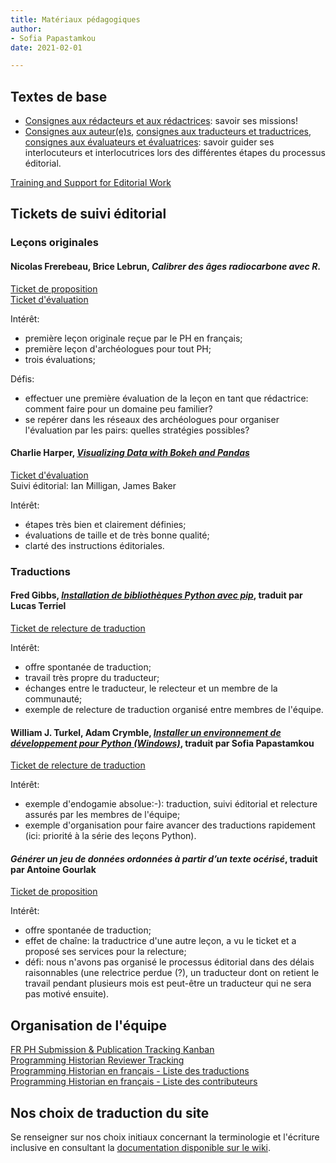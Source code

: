 ```yaml
---
title: Matériaux pédagogiques 
author: 
- Sofia Papastamkou
date: 2021-02-01

---
```



## Textes de base  

- [Consignes aux rédacteurs et aux rédactrices](https://programminghistorian.org/fr/consignes-redacteurs): savoir ses missions!
- [Consignes aux auteur(e)s](https://programminghistorian.org/fr/consignes-auteurs), [consignes aux traducteurs et traductrices](https://programminghistorian.org/fr/consignes-traducteurs), [consignes aux évaluateurs et évaluatrices](https://programminghistorian.org/fr/consignes-evaluateurs): savoir guider ses interlocuteurs et interlocutrices lors des différentes étapes du processus éditorial. 

[Training and Support for Editorial Work](https://github.com/programminghistorian/jekyll/wiki/Training-and-Support-for-Editorial-Work)    

## Tickets de suivi éditorial 

### Leçons originales  

#### **Nicolas Frerebeau, Brice Lebrun, *Calibrer des âges radiocarbone avec R*.**

[Ticket de proposition](https://github.com/programminghistorian/ph-submissions/issues/308)  
[Ticket d'évaluation](https://github.com/programminghistorian/ph-submissions/issues/329)  

Intérêt: 
- première leçon originale reçue par le PH en français;  
- première leçon d'archéologues pour tout PH; 
- trois évaluations;

Défis: 

- effectuer une première évaluation de la leçon en tant que rédactrice: comment faire pour un domaine peu familier?  
- se repérer dans les réseaux des archéologues pour organiser l'évaluation par les pairs: quelles stratégies possibles?  
  


#### **Charlie Harper, [*Visualizing Data with Bokeh and Pandas*](https://programminghistorian.org/en/lessons/visualizing-with-bokeh)**  
[Ticket d'évaluation](https://github.com/programminghistorian/ph-submissions/issues/152)  
Suivi éditorial: Ian Milligan, James Baker 

Intérêt: 
- étapes très bien et clairement définies; 
- évaluations de taille et de très bonne qualité; 
- clarté des instructions éditoriales. 

### Traductions  

#### **Fred Gibbs, [*Installation de bibliothèques Python avec pip*](https://programminghistorian.org/fr/lecons/installation-modules-python-pip), traduit par Lucas Terriel** 
   
[Ticket de relecture de traduction](https://github.com/programminghistorian/ph-submissions/issues/320) 

Intérêt:
- offre spontanée de traduction;   
- travail très propre du traducteur; 
- échanges entre le traducteur, le relecteur et un membre de la communauté; 
- exemple de relecture de traduction organisé entre membres de l'équipe.  


#### **William J. Turkel, Adam Crymble, [*Installer un environnement de développement pour Python (Windows)*](https://programminghistorian.org/fr/lecons/installation-windows-py), traduit par Sofia Papastamkou**

[Ticket de relecture de traduction](https://github.com/programminghistorian/ph-submissions/issues/297)  

Intérêt: 

- exemple d'endogamie absolue:-): traduction, suivi éditorial et relecture assurés par les membres de l'équipe; 
- exemple d'organisation pour faire avancer des traductions rapidement (ici: priorité à la série des leçons Python).  
   

#### ***Générer un jeu de données ordonnées à partir d’un texte océrisé*, traduit par Antoine Gourlak**

[Ticket de proposition](https://github.com/programminghistorian/ph-submissions/issues/280)  

Intérêt: 
- offre spontanée de traduction; 
- effet de chaîne: la traductrice d'une autre leçon, a vu le ticket et a proposé ses services pour la relecture; 
- défi: nous n'avons pas organisé le processus éditorial dans des délais raisonnables (une relectrice perdue (?), un traducteur dont on retient le travail pendant plusieurs mois est peut-être un traducteur qui ne sera pas motivé ensuite). 

## Organisation de l'équipe 

[FR PH Submission & Publication Tracking Kanban](https://github.com/programminghistorian/jekyll/projects/5)  
[Programming Historian Reviewer Tracking](https://docs.google.com/spreadsheets/d/1EMQyVpIYnWjNr4hEQDDilkUl28gGPA2gSLjp61_AFgM/edit?usp=sharing)   
[Programming Historian en français - Liste des traductions](https://docs.google.com/spreadsheets/d/1nj520xwTYnfxItzisGL096Oo28D-wOST82At2BZy8OI/edit#gid=0)   
[Programming Historian en français - Liste des contributeurs](https://docs.google.com/spreadsheets/d/1THqVCECRE1ZaGoLnTnX8Q_rSM0fvaWmugOHpLzSD9dI/edit#gid=0)  

## Nos choix de traduction du site  

Se renseigner sur nos choix initiaux concernant la terminologie et l'écriture inclusive en consultant la [documentation disponible sur le wiki](https://github.com/programminghistorian/jekyll/wiki/French-Translation-Documentation).      
